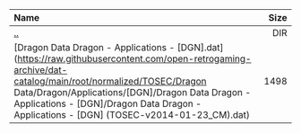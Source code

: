 |Name|Size|
|:---|---:|
|[..](../index.html)|DIR|
|[Dragon Data Dragon - Applications - [DGN].dat](https://raw.githubusercontent.com/open-retrogaming-archive/dat-catalog/main/root/normalized/TOSEC/Dragon Data/Dragon/Applications/[DGN]/Dragon Data Dragon - Applications - [DGN]/Dragon Data Dragon - Applications - [DGN] (TOSEC-v2014-01-23_CM).dat)|1498|
